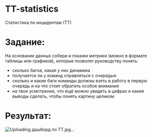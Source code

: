 # TT-statistics
Статистика по инцидентам (ТТ)

# Задание:
На основании данных собери и покажи метрики (можно в формате таблицы или графиков), которые позволят руководству понять:
- сколько багов, какая у них динамика
- получается ли у команд справляться с очередью
- сколько и какие баги команды должны взять в работу в первую очередь и на что стоит обратить особое внимание
- на твое усмотрение, что ещё можно увидеть в цифрах и какие выводы сделать, чтобы понять картину целиком

# Результат:
![Uploading дашборд по ТТ.jpg…]()
